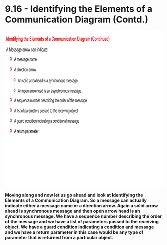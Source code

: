 # 9.16 - Identifying the Elements of a Communication Diagram (Contd.)

<img src="/images/09_16_01.jpg" width="800" height="500">

**Moving along and now let us go ahead and look at Identifying the Elements of a Communication Diagram. So a message can actually indicate either a message name or a direction arrow. Again a solid arrow ahead is synchronous message and then open arrow head is an synchronous message. We have a sequence number describing the order of the message and we have a list of parameters passed to the receiving object. We have a guard condition indicating a condition and message and we have a return parameter in this case would be any type of parameter that is returned from a particular object.**